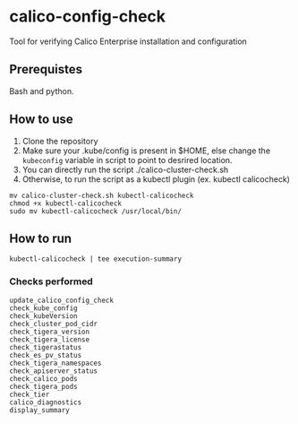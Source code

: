 # calico-config-check
Tool for verifying Calico Enterprise installation and configuration

## Prerequistes
Bash and python. 

## How to use
 1. Clone the repository
 2. Make sure your .kube/config is present in $HOME, else change the `kubeconfig` variable in script to point to desrired location.
 3. You can directly run the script ./calico-cluster-check.sh
 4. Otherwise, to run the script as a kubectl plugin (ex. kubectl calicocheck)
 ```
 mv calico-cluster-check.sh kubectl-calicocheck
 chmod +x kubectl-calicocheck
 sudo mv kubectl-calicocheck /usr/local/bin/
 ```

## How to run


```
kubectl-calicocheck | tee execution-summary
```

### Checks performed

```
update_calico_config_check
check_kube_config
check_kubeVersion
check_cluster_pod_cidr
check_tigera_version
check_tigera_license
check_tigerastatus
check_es_pv_status
check_tigera_namespaces
check_apiserver_status
check_calico_pods
check_tigera_pods
check_tier
calico_diagnostics
display_summary
```
